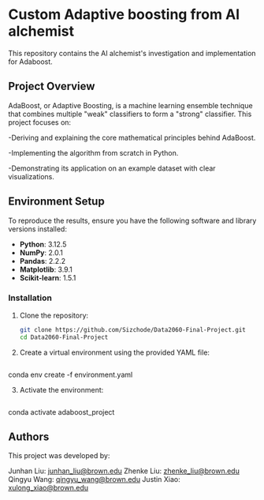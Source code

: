# Custom Adaptive boosting from AI alchemist

This repository contains the AI alchemist's investigation and implementation for Adaboost.

## Project Overview
AdaBoost, or Adaptive Boosting, is a machine learning ensemble technique that combines multiple "weak" classifiers to form a "strong" classifier. This project focuses on:

-Deriving and explaining the core mathematical principles behind AdaBoost.

-Implementing the algorithm from scratch in Python.

-Demonstrating its application on an example dataset with clear visualizations.

## Environment Setup
To reproduce the results, ensure you have the following software and library versions installed:

- **Python**: 3.12.5
- **NumPy**: 2.0.1
- **Pandas**: 2.2.2
- **Matplotlib**: 3.9.1
- **Scikit-learn**: 1.5.1


### Installation
1. Clone the repository:
   ```bash
   git clone https://github.com/Sizchode/Data2060-Final-Project.git
   cd Data2060-Final-Project

2. Create a virtual environment using the provided YAML file:
   ```bash
  conda env create -f environment.yaml

3. Activate the environment:
   ```bash
  conda activate adaboost_project


## Authors

This project was developed by:

Junhan Liu: junhan_liu@brown.edu
Zhenke Liu: zhenke_liu@brown.edu
Qingyu Wang: qingyu_wang@brown.edu
Justin Xiao: xulong_xiao@brown.edu



